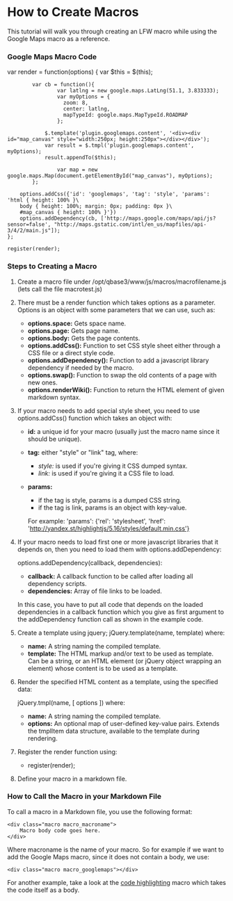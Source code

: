 # How to Create Macros

This tutorial will walk you through creating an LFW macro while using the Google Maps macro as a reference.

### Google Maps Macro Code

<div class="macro macro_code">
	var render = function(options) {
	    var $this = $(this);
	
	        var cb = function(){
	                var latlng = new google.maps.LatLng(51.1, 3.833333);
	                var myOptions = {
	                  zoom: 8,
	                  center: latlng,
	                  mapTypeId: google.maps.MapTypeId.ROADMAP
	                };
	
	            $.template('plugin.googlemaps.content', '<div><div id="map_canvas" style="width:250px; height:250px"></div></div>');
	            var result = $.tmpl('plugin.googlemaps.content', myOptions);
	            result.appendTo($this);
	
	                var map = new google.maps.Map(document.getElementById("map_canvas"), myOptions);
	        };
	
	    options.addCss({'id': 'googlemaps', 'tag': 'style', 'params': 'html { height: 100% }\
	    body { height: 100%; margin: 0px; padding: 0px }\
	    #map_canvas { height: 100% }'})
	    options.addDependency(cb, ['http://maps.google.com/maps/api/js?sensor=false', "http://maps.gstatic.com/intl/en_us/mapfiles/api-3/4/2/main.js"]);
	};
	
	register(render);
</div>

### Steps to Creating a Macro

1. Create a macro file under /opt/qbase3/www/js/macros/macrofilename.js (lets call the file macrotest.js)

2. There must be a render function which takes options as a parameter. Options is an object with some parameters that we can use, such as:
    * __options.space:__ Gets space name.
    * __options.page:__ Gets page name.
    * __options.body:__ Gets the page contents.
    * __options.addCss():__ Function to set CSS style sheet either through a CSS file or a direct style code.
    * __options.addDependency():__ Function to add a javascript library dependency if needed by the macro.
    * __options.swap():__ Function to swap the old contents of a page with new ones.
    * __options.renderWiki():__ Function to return the HTML element of given markdown syntax.  
       
3. If your macro needs to add special style sheet, you need to use options.addCss() function which takes an object with:
    * __id:__ a unique id for your macro (usually just the macro name since it should be unique).
    * __tag:__ either "style" or "link" tag, where:

        * *style:* is used if you're giving it CSS dumped syntax.
        * *link:* is used if you're giving it a CSS file to load.  
     
    * __params:__

        * if the tag is style, params is a dumped CSS string.
        * if the tag is link, params is an object with key-value.

        For example: 'params': {'rel': 'stylesheet', 'href': 'http://yandex.st/highlightjs/5.16/styles/default.min.css'}

4. If your macro needs to load first one or more javascript libraries that it depends on, then you need to load them with options.addDependency:

    options.addDependency(callback, dependencies):

    * __callback:__ A callback function to be called after loading all dependency scripts.
    * __dependencies:__ Array of file links to be loaded.

    In this case, you have to put all code that depends on the loaded dependencies in a callback function which you give as first argument to the addDependency function call as shown in the example code.

5. Create a template using jquery; jQuery.template(name, template) where:
    * __name:__ A string naming the compiled template.
    * __template:__ The HTML markup and/or text to be used as template. Can be a string, or an HTML element (or jQuery object wrapping an element) whose content is to be used as a template.  
        
6. Render the specified HTML content as a template, using the specified data:

    jQuery.tmpl(name, [ options ]) where:

    * __name:__ A string naming the compiled template.
    * __options:__ An optional map of user-defined key-value pairs. Extends the tmplItem data structure, available to the template during rendering.  
      
7. Register the render function using:

    * register(render);

8. Define your macro in a markdown file.

### How to Call the Macro in your Markdown File

To call a macro in a Markdown file, you use the following format:

    <div class="macro macro_macroname">
        Macro body code goes here.
    </div>

Where macroname is the name of your macro. So for example if we want to add the Google Maps macro, since it does not contain a body, we use:

    <div class="macro macro_googlemaps"></div>

For another example, take a look at the [code highlighting][] macro which takes the code itself as a body.

  [code highlighting]: /#/Documentation/MacroCode
